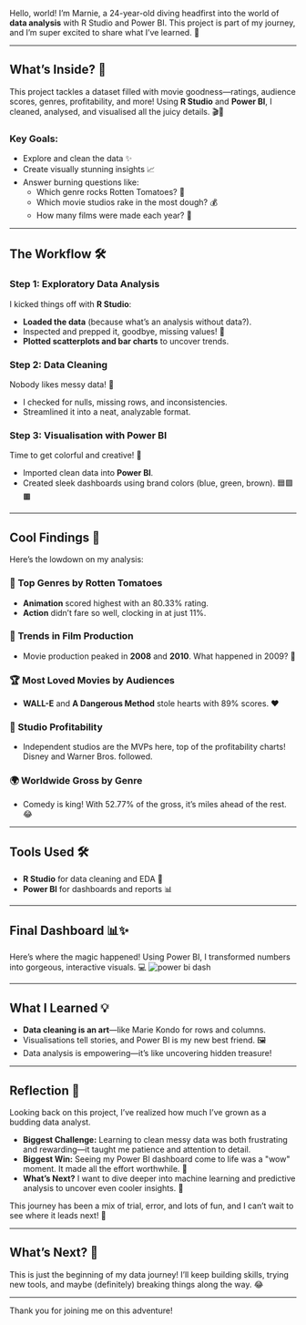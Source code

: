 Hello, world! I’m Marnie, a 24-year-old diving headfirst into the world of **data analysis** with R Studio and Power BI. This project is part of my journey, and I’m super excited to share what I’ve learned. 🚀

---

## What’s Inside? 📂

This project tackles a dataset filled with movie goodness—ratings, audience scores, genres, profitability, and more! Using **R Studio** and **Power BI**, I cleaned, analysed, and visualised all the juicy details. 🎬🍿

### Key Goals:
- Explore and clean the data ✨
- Create visually stunning insights 📈
- Answer burning questions like:
  - Which genre rocks Rotten Tomatoes? 🍅
  - Which movie studios rake in the most dough? 💰
  - How many films were made each year? 🎥

---

## The Workflow 🛠️

### Step 1: Exploratory Data Analysis
I kicked things off with **R Studio**:
- **Loaded the data** (because what’s an analysis without data?).
- Inspected and prepped it, goodbye, missing values! 👋
- **Plotted scatterplots and bar charts** to uncover trends.

### Step 2: Data Cleaning
Nobody likes messy data! 🧹
- I checked for nulls, missing rows, and inconsistencies.
- Streamlined it into a neat, analyzable format.

### Step 3: Visualisation with Power BI
Time to get colorful and creative! 🎨
- Imported clean data into **Power BI**.
- Created sleek dashboards using brand colors (blue, green, brown). 🟦🟩🟫

---

## Cool Findings 🧠

Here’s the lowdown on my analysis:

### 🍿 Top Genres by Rotten Tomatoes
- **Animation** scored highest with an 80.33% rating.
- **Action** didn’t fare so well, clocking in at just 11%.

### 🎥 Trends in Film Production
- Movie production peaked in **2008** and **2010**. What happened in 2009? 🤔

### 🏆 Most Loved Movies by Audiences
- **WALL-E** and **A Dangerous Method** stole hearts with 89% scores. ❤️

### 💸 Studio Profitability
- Independent studios are the MVPs here, top of the profitability charts! Disney and Warner Bros. followed.

### 🌍 Worldwide Gross by Genre
- Comedy is king! With 52.77% of the gross, it’s miles ahead of the rest. 😂

---

## Tools Used 🛠️
- **R Studio** for data cleaning and EDA 🐍
- **Power BI** for dashboards and reports 📊

---

## Final Dashboard 📊✨
Here’s where the magic happened! Using Power BI, I transformed numbers into gorgeous, interactive visuals. 💻
![power bi dash](https://github.com/user-attachments/assets/1a7271d9-f3fa-4174-9062-afc6f7343014)



---

## What I Learned 💡
- **Data cleaning is an art**—like Marie Kondo for rows and columns.
- Visualisations tell stories, and Power BI is my new best friend. 🖼️
- Data analysis is empowering—it’s like uncovering hidden treasure!

---
## Reflection 🌟

Looking back on this project, I’ve realized how much I’ve grown as a budding data analyst.

- **Biggest Challenge:** Learning to clean messy data was both frustrating and rewarding—it taught me patience and attention to detail.
- **Biggest Win:** Seeing my Power BI dashboard come to life was a "wow" moment. It made all the effort worthwhile. 🎉
- **What’s Next?** I want to dive deeper into machine learning and predictive analysis to uncover even cooler insights. 🤖

This journey has been a mix of trial, error, and lots of fun, and I can’t wait to see where it leads next! 🚀

---

## What’s Next? 🚀
This is just the beginning of my data journey! I’ll keep building skills, trying new tools, and maybe (definitely) breaking things along the way. 😂

---

Thank you for joining me on this adventure!
